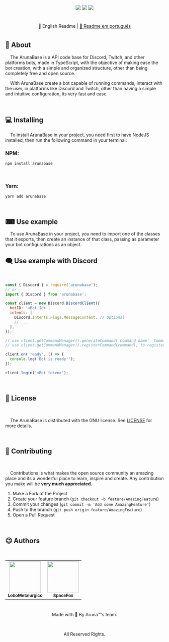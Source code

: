 <!-- [<img width="100%" src="/.github/assets/mainBanner.png">](https://github.com/arunaBot/arunaBase) -->
<p align="center">
<a href="https://www.npmjs.com/package/arunabase"><img src="https://img.shields.io/npm/v/arunabase.svg?style=for-the-badge&maxAge=3600"></a>
<a href="https://discord.gg/NqbBgEf" target="_blank"><img src="https://img.shields.io/discord/660610178009530380?color=5865F2&label=&logo=Discord&logoColor=white&style=for-the-badge"></a>
<a href=""><img src="https://img.shields.io/github/license/arunabot/arunabase?style=for-the-badge&color=0394fc"></a>
</p>

#

<p align="center"><span>📘 English Readme</span> | <a href="https://github.com/arunabot/arunabase#readme">📕 Readme em português</a></p>

#

<p align="center"><h2>📖 About</h2></p>
&nbsp;&nbsp;&nbsp;&nbsp;The ArunaBase is a API code base for Discord, Twitch, and other platforms bots, made in TypeScript, with the objective of making ease the bot creation, with a simple and organized structure, other than being completely free and open source.

<br>

&nbsp;&nbsp;&nbsp;&nbsp;With ArunaBase create a bot capable of running commands, interact with the user, in platforms like Discord and Twitch, other than having a simple and intuitive configuration, its very fast and ease.

<br>

<p align="center"><h2>💻 Installing</h2></p>
&nbsp;&nbsp;&nbsp;&nbsp;To install ArunaBase in your project, you need first to have NodeJS installed, then run the following command in your terminal:

<br>

### NPM:
```
npm install arunabase
```

<br>

### Yarn:
```
yarn add arunabase
```

<br>

<p align="center"><h2>⌨ Use example</h2></p>
&nbsp;&nbsp;&nbsp;&nbsp;To use ArunaBase in your project, you need to import one of the classes that it exports, then create an instance of that class, passing as parameter your bot configurations as an object.

<br>

<p align="center"><h2>🗨 Use example with Discord</h2></p>

<br>

```js
const { Discord } = require('arunabase');
// or
import { Discord } from 'arunabase';

const client = new Discord.DiscordClient({
  botID: '<Bot Id>',
  intents: [
    Discord.Intents.Flags.MessageContent, // Optional
    // ...
  ],
});

// use client.getCommandManager().generateCommand('Command name', Command parameters); to create a command.
// use client.getCommandManager().registerCommand(command); to register that command.

client.on('ready', () => {
  console.log('Bot is ready!');
});

client.login('<Bot token>');
```

<br>

<p align="center"><h2>📄 License</h2></p>

<br>

&nbsp;&nbsp;&nbsp;&nbsp;The ArunaBase is distributed with the GNU license. See [LICENSE](/LICENSE) for more details.

<br>

<p align="center"><h2>🤝 Contributing</h2></p>

<br>

&nbsp;&nbsp;&nbsp;&nbsp;Contributions is what makes the open source community an amazing place and its a wonderful place to learn, inspire and create. Any contribution you make will be **very much appreciated**.

1. Make a Fork of the Project
2. Create your feature branch (`git checkout -b feature/AmazingFeature`)
3. Commit your changes (`git commit -m 'Add some AmazingFeature'`)
4. Push to the branch (`git push origin feature/AmazingFeature`)
5. Open a Pull Request

<br>

<p align="center"><h2>😉 Authors</h2></p>

<br>

<p align="center">
<table>
  <tr>
    <td align="center">
      <a href="https://github.com/LoboMetalurgico">
        <img src="https://avatars.githubusercontent.com/u/43734867?v=4" width="100px;" alt=""/>
        <br />
        <sub>
          <b>LoboMetalurgico</b>
        </sub>
      </a>
    </td>
    <td align="center">
      <a href="https://github.com/emanuelfranklyn">
        <img src="https://avatars.githubusercontent.com/u/44732812?v=4" width="100px;" alt=""/>
        <br />
        <sub>
          <b>SpaceFox</b>
        </sub>
      </a>
    </td>
  </tr>
</table>
</p>

#

<p align="center">Made with 💚 By Aruna™'s team.</p>
<br>
<p align="center">All Reserved Rights.</p>
